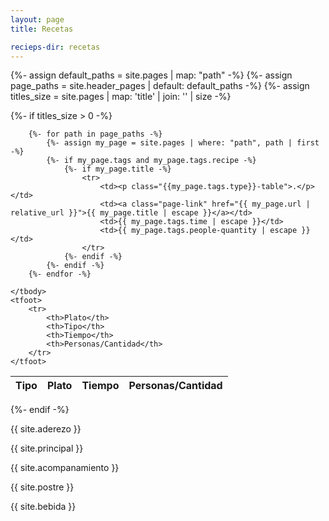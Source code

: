 ```yaml
---
layout: page
title: Recetas

recieps-dir: recetas
---
```


{%- assign default_paths = site.pages | map: "path" -%}
{%- assign page_paths = site.header_pages | default: default_paths -%}
{%- assign titles_size = site.pages | map: 'title' | join: '' | size -%}

{%- if titles_size > 0 -%}

<table id="example" class="display" style="width:100%">
    <thead>
        <tr>
            <th>Tipo</th>
            <th>Plato</th>
            <th>Tiempo</th>
            <th>Personas/Cantidad</th>
        </tr>
    </thead>
    <tbody>
        
        {%- for path in page_paths -%}
            {%- assign my_page = site.pages | where: "path", path | first -%}
            {%- if my_page.tags and my_page.tags.recipe -%}
                {%- if my_page.title -%}
                    <tr>
                        <td><p class="{{my_page.tags.type}}-table">.</p></td>
                        <td><a class="page-link" href="{{ my_page.url | relative_url }}">{{ my_page.title | escape }}</a></td>
                        <td>{{ my_page.tags.time | escape }}</td>
                        <td>{{ my_page.tags.people-quantity | escape }}</td>
                    </tr>
                {%- endif -%}
            {%- endif -%}
        {%- endfor -%}
        
    </tbody>
    <tfoot>
        <tr>
            <th>Plato</th>
            <th>Tipo</th>
            <th>Tiempo</th>
            <th>Personas/Cantidad</th>
        </tr>
    </tfoot>
</table>

{%- endif -%}


<div class="recipe-information">
    <div><p class="aderezo">{{ site.aderezo }}</p></div>
    <div><p class="principal">{{ site.principal }}</p></div>
    <div><p class="acompanamiento">{{ site.acompanamiento }}</p></div>
    <div><p class="postre">{{ site.postre }}</p></div>
    <div><p class="bebida">{{ site.bebida }}</p></div>
</div>